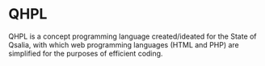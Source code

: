 # QHPL
QHPL is a concept programming language created/ideated for the State of Qsalia, with which web programming languages (HTML and PHP) are simplified for the purposes of efficient coding.
